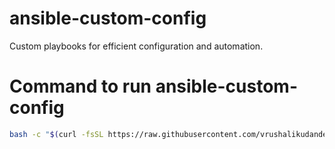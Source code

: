 # ansible-custom-config
Custom playbooks for efficient configuration and automation.

# Command to run ansible-custom-config
```bash
bash -c "$(curl -fsSL https://raw.githubusercontent.com/vrushalikudande/ansible-custom-config/main/bin/ansible)"
```
